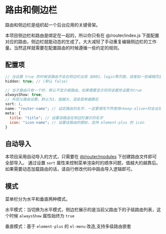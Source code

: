# 路由和侧边栏

路由和侧边栏是组织起一个后台应用的关键骨架。

本项目侧边栏和路由是绑定在一起的，所以你只有在 @/router/index.js 下面配置对应的路由，侧边栏就能动态的生成了。大大减轻了手动重复编辑侧边栏的工作量。当然这样就需要在配置路由的时候遵循一些约定的规则。

## 配置项
```js
// 当设置 true 的时候该路由不会在侧边栏出现 如401，login等页面，或者如一些编辑页面/edit/1
hidden: true; // (默认 false)

// 当子路由只有一个时，默认不显示根路由。如果需要显示则将该属性设置为true
alwaysShow: true;
// 外层父路由设置，默认为1，值越大，渲染菜单越靠后
sort: 1,
name: "router-name"; // 设定路由的名字，一定要填写不然使用<keep-alive>时会出现各种问题
meta: {
  title: "title"; // 设置该路由在侧边栏展示的名字
  icon: "icon-name"; // 设置该路由的图标，支持 element-plus 的 icon
}
```
## 自动导入
本项目采用自动导入的方式，只需要在 [@/router/modules](https://github.com/mao-118/fast-vue-admin/tree/main/src/router/modules) 下创建路由文件即可全部导入。
通过设置 `sort` 属性来控制菜单渲染时的顺序问题，值越大的越靠后。如果需要动态加载路由的话，请自行修改代码中路由导入逻辑即可。
## 模式
菜单栏分为水平和垂直两种模式。

水平模式：当切换为水平模式，侧边栏展示的是当前父路由下的子级路由列表，这个时候 `alwaysShow` 属性始终为 `true`

垂直模式：基于 `element-plus` 的 `el-menu` 改造,支持多级路由嵌套
